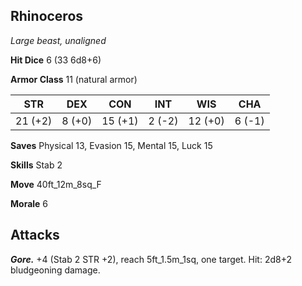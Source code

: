 ## Rhinoceros

*Large beast, unaligned*

**Hit Dice** 6 (33 6d8+6)

**Armor Class** 11 (natural armor)

| STR     | DEX     | CON     | INT     | WIS     | CHA     |
|---------|---------|---------|---------|---------|---------|
| 21 (+2) |  8 (+0) | 15 (+1) |  2 (-2) | 12 (+0) |  6 (-1) |

**Saves** Physical 13, Evasion 15, Mental 15, Luck 15

**Skills** Stab 2

**Move** 40ft\_12m\_8sq\_F

**Morale** 6

## Attacks

***Gore.*** +4 (Stab 2 STR +2), reach 5ft\_1.5m\_1sq, one target. Hit: 2d8+2 bludgeoning damage.

